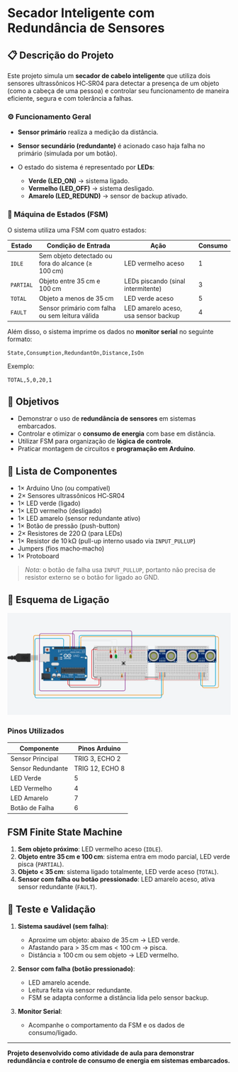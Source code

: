 # Secador Inteligente com Redundância de Sensores

## 📋 Descrição do Projeto

Este projeto simula um **secador de cabelo inteligente** que utiliza dois sensores ultrassônicos HC‑SR04 para detectar a presença de um objeto (como a cabeça de uma pessoa) e controlar seu funcionamento de maneira eficiente, segura e com tolerância a falhas.

### ⚙️ Funcionamento Geral

* **Sensor primário** realiza a medição da distância.
* **Sensor secundário (redundante)** é acionado caso haja falha no primário (simulada por um botão).
* O estado do sistema é representado por **LEDs**:

  * **Verde (LED\_ON)** → sistema ligado.
  * **Vermelho (LED\_OFF)** → sistema desligado.
  * **Amarelo (LED\_REDUND)** → sensor de backup ativado.

### 🧠 Máquina de Estados (FSM)

O sistema utiliza uma FSM com quatro estados:

| Estado    | Condição de Entrada                                | Ação                                 | Consumo |
| --------- | -------------------------------------------------- | ------------------------------------ | ------- |
| `IDLE`    | Sem objeto detectado ou fora do alcance (≥ 100 cm) | LED vermelho aceso                   | 1       |
| `PARTIAL` | Objeto entre 35 cm e 100 cm                        | LEDs piscando (sinal intermitente)   | 3       |
| `TOTAL`   | Objeto a menos de 35 cm                            | LED verde aceso                      | 5       |
| `FAULT`   | Sensor primário com falha ou sem leitura válida    | LED amarelo aceso, usa sensor backup | 4       |

Além disso, o sistema imprime os dados no **monitor serial** no seguinte formato:

```
State,Consumption,RedundantOn,Distance,IsOn
```

Exemplo:

```
TOTAL,5,0,20,1
```

## 🎯 Objetivos

* Demonstrar o uso de **redundância de sensores** em sistemas embarcados.
* Controlar e otimizar o **consumo de energia** com base em distância.
* Utilizar FSM para organização de **lógica de controle**.
* Praticar montagem de circuitos e **programação em Arduino**.

## 🧰 Lista de Componentes

* 1× Arduino Uno (ou compatível)
* 2× Sensores ultrassônicos HC‑SR04
* 1× LED verde (ligado)
* 1× LED vermelho (desligado)
* 1× LED amarelo (sensor redundante ativo)
* 1× Botão de pressão (push-button)
* 2× Resistores de 220 Ω (para LEDs)
* 1× Resistor de 10 kΩ (pull-up interno usado via `INPUT_PULLUP`)
* Jumpers (fios macho‑macho)
* 1× Protoboard

> *Nota:* o botão de falha usa `INPUT_PULLUP`, portanto não precisa de resistor externo se o botão for ligado ao GND.

## 🔌 Esquema de Ligação

![Circuito](assets/Circuito.png)

### Pinos Utilizados

| Componente        | Pinos Arduino   |
| ----------------- | --------------- |
| Sensor Principal  | TRIG 3, ECHO 2  |
| Sensor Redundante | TRIG 12, ECHO 8 |
| LED Verde         | 5               |
| LED Vermelho      | 4               |
| LED Amarelo       | 7               |
| Botão de Falha    | 6               |

## FSM Finite State Machine

1. **Sem objeto próximo**: LED vermelho aceso (`IDLE`).
2. **Objeto entre 35 cm e 100 cm**: sistema entra em modo parcial, LED verde pisca (`PARTIAL`).
3. **Objeto < 35 cm**: sistema ligado totalmente, LED verde aceso (`TOTAL`).
4. **Sensor com falha ou botão pressionado**: LED amarelo aceso, ativa sensor redundante (`FAULT`).

## 🧪 Teste e Validação

1. **Sistema saudável (sem falha)**:

   * Aproxime um objeto: abaixo de 35 cm → LED verde.
   * Afastando para > 35 cm mas < 100 cm → pisca.
   * Distância ≥ 100 cm ou sem objeto → LED vermelho.

2. **Sensor com falha (botão pressionado)**:

   * LED amarelo acende.
   * Leitura feita via sensor redundante.
   * FSM se adapta conforme a distância lida pelo sensor backup.

3. **Monitor Serial**:

   * Acompanhe o comportamento da FSM e os dados de consumo/ligado.

---

**Projeto desenvolvido como atividade de aula para demonstrar redundância e controle de consumo de energia em sistemas embarcados.**